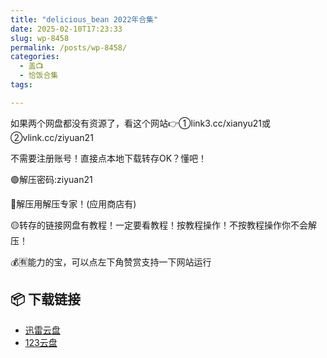 ```yaml
---
title: "delicious_bean 2022年合集"
date: 2025-02-10T17:23:33
slug: wp-8458
permalink: /posts/wp-8458/
categories:
  - 盖📺
  - 恰饭合集
tags:

---
```


如果两个网盘都没有资源了，看这个网站👉①link3.cc/xianyu21或②vlink.cc/ziyuan21

不需要注册账号！直接点本地下载转存OK？懂吧！

🟢解压密码:ziyuan21

🔵解压用解压专家！(应用商店有)

🟡转存的链接网盘有教程！一定要看教程！按教程操作！不按教程操作你不会解压！

💰🈶能力的宝，可以点左下角赞赏支持一下网站运行

## 📦 下载链接
- [迅雷云盘](https://blziyuan21.com/pay-download/8458?key=39875d1a2a&down_id=0)
- [123云盘](https://blziyuan21.com/pay-download/8458?key=39875d1a2a&down_id=1)

